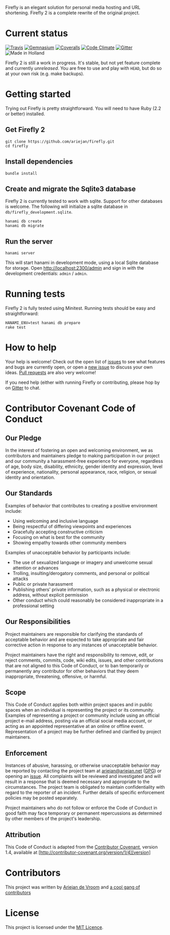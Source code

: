 Firefly is an elegant solution for personal media hosting and URL
shortening. Firefly 2 is a complete rewrite of the original project.

# Current status

[![Travis](https://img.shields.io/travis/ariejan/firefly.svg?style=flat-square)](https://travis-ci.org/ariejan/firefly) [![Gemnasium](https://img.shields.io/gemnasium/ariejan/firefly.svg?style=flat-square)](https://gemnasium.com/ariejan/firefly) [![Coveralls](https://img.shields.io/coveralls/ariejan/firefly.svg?style=flat-square)](https://coveralls.io/github/ariejan/firefly?branch=master) [![Code Climate](https://img.shields.io/codeclimate/github/ariejan/firefly.svg?style=flat-square)](https://codeclimate.com/github/ariejan/firefly) [![Gitter](https://img.shields.io/gitter/room/ariejan/firefly.svg?style=flat-square)](https://gitter.im/ariejan/firefly) ![Made in Holland](https://img.shields.io/badge/made%20in-holland-orange.svg?style=flat-square)

Firefly 2 is still a work in progress. It's stable, but not yet feature
complete and currently _unreleased_. You are free to use and play 
with `HEAD`, but do so at your own risk (e.g. make backups).

# Getting started

Trying out Firefly is pretty straightforward. You will need to have
Ruby (2.2 or better) installed.

## Get Firefly 2

    git clone https://github.com/ariejan/firefly.git
    cd firefly

## Install dependencies

    bundle install

## Create and migrate the Sqlite3 database

Firefly 2 is currently tested to work with sqlite. Support for other
databases is welcome. The following will initialize a sqlite database
in `db/firefly_development.sqlite`.

    hanami db create
    hanami db migrate

## Run the server

    hanami server

This will start hanami in development mode, using a local Sqlite 
database for storage. Open [http://localhost:2300/admin](http://localhost:2300/admin) 
and sign in with the development credentials: `admin` / `admin`.

# Running tests

Firefly 2 is fully tested using Minitest. Running tests should be 
easy and straightforward:

    HANAMI_ENV=test hanami db prepare
    rake test

# How to help

Your help is welcome! Check out the open list of [issues](https://github.com/ariejan/firefly/issues) to
see what features and bugs are currently open, or open a 
[new issue](https://github.com/ariejan/firefly/issues/new) to discuss your own ideas. [Pull requests](https://github.com/ariejan/firefly/pulls) are also very welcome!

If you need help (either with running Firefly or contributing, please hop by on [Gitter](https://gitter.im/ariejan/firefly) to chat.

# Contributor Covenant Code of Conduct

## Our Pledge

In the interest of fostering an open and welcoming environment, we as
contributors and maintainers pledge to making participation in our project and
our community a harassment-free experience for everyone, regardless of age, body
size, disability, ethnicity, gender identity and expression, level of experience,
nationality, personal appearance, race, religion, or sexual identity and
orientation.

## Our Standards

Examples of behavior that contributes to creating a positive environment
include:

* Using welcoming and inclusive language
* Being respectful of differing viewpoints and experiences
* Gracefully accepting constructive criticism
* Focusing on what is best for the community
* Showing empathy towards other community members

Examples of unacceptable behavior by participants include:

* The use of sexualized language or imagery and unwelcome sexual attention or
advances
* Trolling, insulting/derogatory comments, and personal or political attacks
* Public or private harassment
* Publishing others' private information, such as a physical or electronic
  address, without explicit permission
* Other conduct which could reasonably be considered inappropriate in a
  professional setting

## Our Responsibilities

Project maintainers are responsible for clarifying the standards of acceptable
behavior and are expected to take appropriate and fair corrective action in
response to any instances of unacceptable behavior.

Project maintainers have the right and responsibility to remove, edit, or
reject comments, commits, code, wiki edits, issues, and other contributions
that are not aligned to this Code of Conduct, or to ban temporarily or
permanently any contributor for other behaviors that they deem inappropriate,
threatening, offensive, or harmful.

## Scope

This Code of Conduct applies both within project spaces and in public spaces
when an individual is representing the project or its community. Examples of
representing a project or community include using an official project e-mail
address, posting via an official social media account, or acting as an appointed
representative at an online or offline event. Representation of a project may be
further defined and clarified by project maintainers.

## Enforcement

Instances of abusive, harassing, or otherwise unacceptable behavior may be
reported by contacting the project team at ariejan@ariejan.net ([GPG](https://ariejan.net/gpg/)) or opening
an [issue](https://github.com/ariejan/firefly/issues). All
complaints will be reviewed and investigated and will result in a response that
is deemed necessary and appropriate to the circumstances. The project team is
obligated to maintain confidentiality with regard to the reporter of an incident.
Further details of specific enforcement policies may be posted separately.

Project maintainers who do not follow or enforce the Code of Conduct in good
faith may face temporary or permanent repercussions as determined by other
members of the project's leadership.

## Attribution

This Code of Conduct is adapted from the [Contributor Covenant][homepage], version 1.4,
available at [http://contributor-covenant.org/version/1/4][version]

[homepage]: http://contributor-covenant.org
[version]: http://contributor-covenant.org/version/1/4/

# Contributors

This project was written by [Ariejan de Vroom](https://ariejan.net) and [a cool gang of contributors](https://github.com/ariejan/firefly/graphs/contributors)

# License

This project is licensed under the [MIT Licence](https://github.com/ariejan/firefly/blob/master/LICENSE.md).
